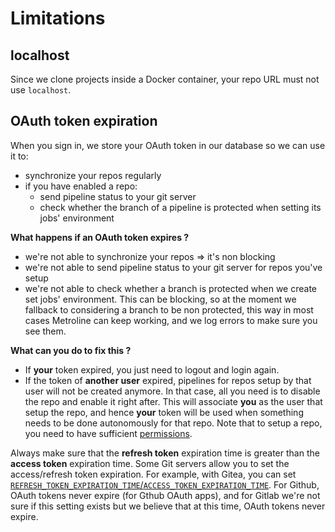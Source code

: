 # Limitations

## localhost

Since we clone projects inside a Docker container, your repo URL must not use `localhost`.

## OAuth token expiration

When you sign in, we store your OAuth token in our database so we can use it to:
- synchronize your repos regularly
- if you have enabled a repo:
    - send pipeline status to your git server
    - check whether the branch of a pipeline is protected when setting its jobs' environment

**What happens if an OAuth token expires ?**
- we're not able to synchronize your repos => it's non blocking
- we're not able to send pipeline status to your git server for repos you've setup
- we're not able to check whether a branch is protected when we create set jobs' environment. This can be blocking, so at the moment we fallback to considering a branch to be non protected, this way in most cases Metroline can keep working, and we log errors to make sure you see them.

**What can you do to fix this ?**
- If **your** token expired, you just need to logout and login again.
- If the token of **another user** expired, pipelines for repos setup by that user will not be created anymore. In that case, all you need is to disable the repo and enable it right after. This will associate **you** as the user that setup the repo, and hence **your** token will be used when something needs to be done autonomously for that repo. Note that to setup a repo, you need to have sufficient [permissions](#permissions).

<div class="blockquote" data-props='{ "mod": "warning" }'>

Always make sure that the **refresh token** expiration time is greater than the **access token** expiration time. Some Git servers allow you to set the access/refresh token expiration. For example, with Gitea, you can set [`REFRESH_TOKEN_EXPIRATION_TIME`/`ACCESS_TOKEN_EXPIRATION_TIME`](https://docs.gitea.io/en-us/config-cheat-sheet/#oauth2-oauth2). For Github, OAuth tokens never expire (for Gthub OAuth apps), and for Gitlab we're not sure if this setting exists but we believe that at this time, OAuth tokens never expire.

</div>
